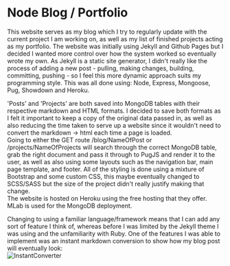 # Node Blog / Portfolio

This website serves as my blog which I try to regularly update with the current project I am working on, as well as my list of finished projects acting as my portfolio. The website was initially using Jekyll and Github Pages but I decided I wanted more control over how the system worked so eventually wrote my own. As Jekyll is a static site generator, I didn't really like the process of adding a new post - pulling, making changes, building, committing, pushing - so I feel this more dynamic approach suits my programming style. This was all done using: Node, Express, Mongoose, Pug, Showdown and Heroku.   

'Posts' and 'Projects' are both saved into MongoDB tables with their respective markdown and HTML formats. I decided to save both formats as I felt it important to keep a copy of the original data passed in, as well as also reducing the time taken to serve up a website since it wouldn't need to convert the markdown -> html each time a page is loaded.  
Going to either the GET route /blog/NameOfPost or /projects/NameOfProjects will search through the correct MongoDB table, grab the right document and pass it through to PugJS and render it to the user, as well as also using some layouts such as the navigation bar, main page template, and footer. All of the styling is done using a mixture of Bootstrap and some custom CSS, this maybe eventually changed to SCSS/SASS but the size of the project didn't really justify making that change.  
The website is hosted on Heroku using the free hosting that they offer. MLab is used for the MongoDB deployment.
 
Changing to using a familiar language/framework means that I can add any sort of feature I think of, whereas before I was limited by the Jekyll theme I was using and the unfamiliarity with Ruby. One of the features I was able to implement was an instant markdown conversion to show how my blog post will eventually look:  
![InstantConverter](https://i.imgur.com/4GnKiEc.gif)  
